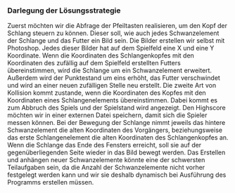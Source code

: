### Darlegung der Lösungsstrategie

Zuerst möchten wir die Abfrage der Pfeiltasten realisieren, um den Kopf der Schlang steuern zu können. Dieser soll, wie auch jedes Schwanzelement der Schlange und das Futter ein Bild sein. Die Bilder erstellen wir selbst mit Photoshop. Jedes dieser Bilder hat auf dem Spielfeld eine X und eine Y Koordinate. Wenn die Koordinaten des Schlangenkopfes mit den Koordinaten des zufällig auf dem Spielfeld erstellten Futters übereinstimmen, wird die Schlange um ein Schwanzelement erweitert. Außerdem wird der Punktestand um eins erhöht, das Futter verschwindet und wird an einer neuen zufälligen Stelle neu erstellt. Die zweite Art von Kollision kommt zustande, wenn die Koordinaten des Kopfes mit den Koordinaten eines Schlangenelements übereinstimmen. Dabei kommt es zum Abbruch des Spiels und der Spielstand wird angezeigt. Den Highscore möchten wir in einer externen Datei speichern, damit sich die Spieler messen können.
Bei der Bewegung der Schlange nimmt jeweils das hintere Schwanzelement die alten Koordinaten des Vorgängers, beziehungsweise das erste Schlangenelement die alten Koordinaten des Schlangenkopfes an. Wenn die Schlange das Ende des Fensters erreicht, soll sie auf der gegenüberliegenden Seite wieder in das Bild bewegt werden. Das Erstellen und anhängen neuer Schwanzelemente könnte eine der schwersten Teilaufgaben sein, da die Anzahl der Schwanzelemente nicht vorher festgelegt werden kann und wir sie deshalb dynamisch bei Ausführung des Programms erstellen müssen.